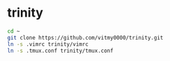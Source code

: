 # trinity

```bash
cd ~
git clone https://github.com/vitmy0000/trinity.git
ln -s .vimrc trinity/vimrc
ln -s .tmux.conf trinity/tmux.conf
```
